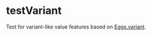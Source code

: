 testVariant
== 

Test for variant-like value features based on [Eggs.variant](http://eggs-cpp.github.io/variant/).
